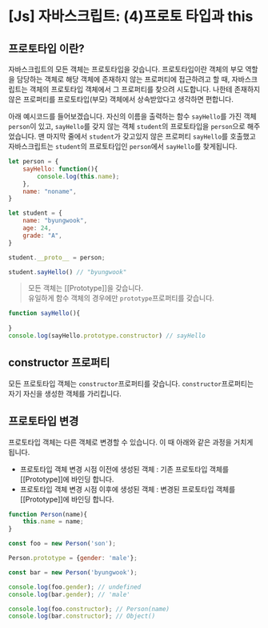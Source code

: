 # [Js] 자바스크립트: (4)프로토 타입과 this

## 프로토타입 이란?

자바스크립트의 모든 객체는 프로토타입을 갖습니다. 프로토타입이란 객체의 부모 역할을 담당하는 객체로 해당 객체에 존재하지 않는 프로퍼티에 접근하려고 할 때, 자바스크립트는 객체의 프로토타입 객체에서 그 프로퍼티를 찾으려 시도합니다. 나한테 존재하지 않은 프로퍼티를 프로토타입(부모) 객체에서 상속받았다고 생각하면 편합니다. 

아래 예시코드를 들어보겠습니다. 자신의 이름을 출력하는 함수 `sayHello`를 가진 객체 `person`이 있고, `sayHello`를  갖지 않는 객체 `student`의 프로토타입을 `person`으로 해주었습니다. 맨 마지막 줄에서 `student`가 갖고있지 않은 프로퍼티 `sayHello`를 호출했고 자바스크립트는 `student`의 프로토타입인 `person`에서 `sayHello`를 찾게됩니다.

```javascript
let person = {
    sayHello: function(){
        console.log(this.name);
    },
    name: "noname",
}

let student = {
    name: "byungwook",
    age: 24,
    grade: "A",
}

student.__proto__ = person;

student.sayHello() // "byungwook"
```

> 모든 객체는 [[Prototype]]을 갖습니다.  
> 유일하게 함수 객체의 경우에만 `prototype`프로퍼티를 갖습니다. 

```javascript
function sayHello(){
    
}
console.log(sayHello.prototype.constructor) // sayHello
```



## constructor 프로퍼티

모든 프로토타입 객체는 `constructor`프로퍼티를 갖습니다. `constructor`프로퍼티는 자기 자신을 생성한 객체를 가리킵니다. 

## 프로토타입 변경

프로토타입 객체는 다른 객체로 변경할 수 있습니다. 이 때 아래와 같은 과정을 거치게 됩니다.  

- 프로토타입 객체 변경 시점 이전에 생성된 객체
  : 기존 프로토타입 객체를 [[Prototype]]에 바인딩 합니다.
- 프로토타입 객체 변경 시점 이후에 생성된 객체
  : 변경된 프로토타입 객체를 [[Prototype]]에 바인딩 합니다.

```javascript
function Person(name){
    this.name = name;
}

const foo = new Person('son');

Person.prototype = {gender: 'male'};

const bar = new Person('byungwook');

console.log(foo.gender); // undefined
console.log(bar.gender); // 'male'

console.log(foo.constructor); // Person(name)
console.log(bar.constructor); // Object()
```
